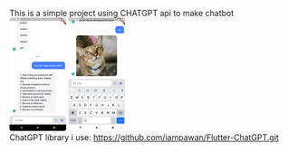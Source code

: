 This is a simple project using CHATGPT api to make chatbot <br>
<img src = "https://github.com/ndkai/ChatGPT_Flutter/blob/main/assets/Screenshot_20230301_090601.png" width = "100" >
<img src = "https://github.com/ndkai/ChatGPT_Flutter/blob/main/assets/Screenshot_20230301_092448.png" width = "100" ><br>
ChatGPT library i use: https://github.com/iampawan/Flutter-ChatGPT.git
